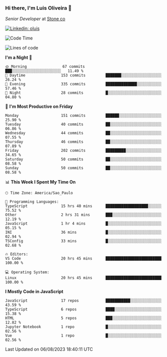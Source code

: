 ### Hi there, I'm Luis Oliveira 👋
*Senior Developer* at [Stone co](https://www.stone.com.br)  

[![Linkedin: oluis](https://img.shields.io/badge/-ooluis-blue?style=flat-square&logo=Linkedin&logoColor=white&link=https://www.linkedin.com/in/ooluis)](https://www.linkedin.com/in/ooluis/)

<!--START_SECTION:waka-->
![Code Time](http://img.shields.io/badge/Code%20Time-3%2C306%20hrs%2036%20mins-blue)

![Lines of code](https://img.shields.io/badge/From%20Hello%20World%20I%27ve%20Written-338.9%20thousand%20lines%20of%20code-blue)

**I'm a Night 🦉** 

```text
🌞 Morning                67 commits          ███░░░░░░░░░░░░░░░░░░░░░░   11.49 % 
🌆 Daytime                153 commits         ███████░░░░░░░░░░░░░░░░░░   26.24 % 
🌃 Evening                335 commits         ██████████████░░░░░░░░░░░   57.46 % 
🌙 Night                  28 commits          █░░░░░░░░░░░░░░░░░░░░░░░░   04.80 % 
```
📅 **I'm Most Productive on Friday** 

```text
Monday                   151 commits         ██████░░░░░░░░░░░░░░░░░░░   25.90 % 
Tuesday                  40 commits          ██░░░░░░░░░░░░░░░░░░░░░░░   06.86 % 
Wednesday                44 commits          ██░░░░░░░░░░░░░░░░░░░░░░░   07.55 % 
Thursday                 46 commits          ██░░░░░░░░░░░░░░░░░░░░░░░   07.89 % 
Friday                   202 commits         █████████░░░░░░░░░░░░░░░░   34.65 % 
Saturday                 50 commits          ██░░░░░░░░░░░░░░░░░░░░░░░   08.58 % 
Sunday                   50 commits          ██░░░░░░░░░░░░░░░░░░░░░░░   08.58 % 
```


📊 **This Week I Spent My Time On** 

```text
🕑︎ Time Zone: America/Sao_Paulo

💬 Programming Languages: 
TypeScript               15 hrs 40 mins      ███████████████████░░░░░░   75.52 % 
Other                    2 hrs 31 mins       ███░░░░░░░░░░░░░░░░░░░░░░   12.19 % 
JavaScript               1 hr 4 mins         █░░░░░░░░░░░░░░░░░░░░░░░░   05.15 % 
INI                      36 mins             █░░░░░░░░░░░░░░░░░░░░░░░░   02.94 % 
TSConfig                 33 mins             █░░░░░░░░░░░░░░░░░░░░░░░░   02.68 % 

🔥 Editors: 
VS Code                  20 hrs 45 mins      █████████████████████████   100.00 % 

💻 Operating System: 
Linux                    20 hrs 45 mins      █████████████████████████   100.00 % 
```

**I Mostly Code in JavaScript** 

```text
JavaScript               17 repos            ███████████░░░░░░░░░░░░░░   43.59 % 
TypeScript               6 repos             ████░░░░░░░░░░░░░░░░░░░░░   15.38 % 
HTML                     5 repos             ███░░░░░░░░░░░░░░░░░░░░░░   12.82 % 
Jupyter Notebook         1 repo              █░░░░░░░░░░░░░░░░░░░░░░░░   02.56 % 
Vue                      1 repo              █░░░░░░░░░░░░░░░░░░░░░░░░   02.56 % 
```




 Last Updated on 06/08/2023 18:40:11 UTC
<!--END_SECTION:waka-->
